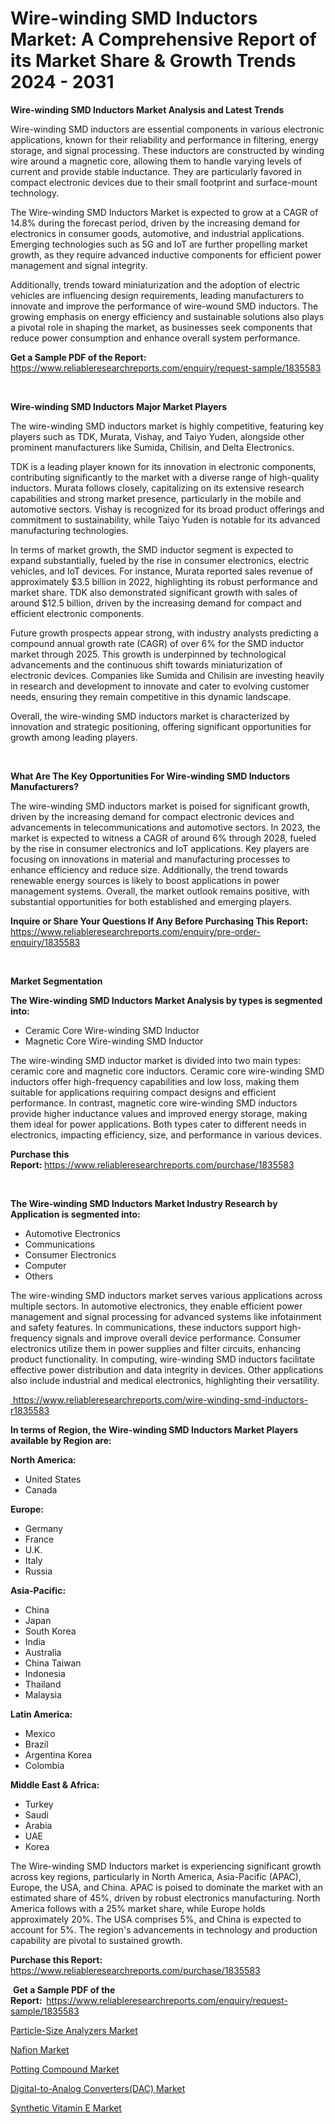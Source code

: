 <p><h1>Wire-winding SMD Inductors Market: A Comprehensive Report of its Market Share & Growth Trends 2024 - 2031</h1></p><p><strong>Wire-winding SMD Inductors Market Analysis and Latest Trends</strong></p>
<p><p>Wire-winding SMD inductors are essential components in various electronic applications, known for their reliability and performance in filtering, energy storage, and signal processing. These inductors are constructed by winding wire around a magnetic core, allowing them to handle varying levels of current and provide stable inductance. They are particularly favored in compact electronic devices due to their small footprint and surface-mount technology.</p><p>The Wire-winding SMD Inductors Market is expected to grow at a CAGR of 14.8% during the forecast period, driven by the increasing demand for electronics in consumer goods, automotive, and industrial applications. Emerging technologies such as 5G and IoT are further propelling market growth, as they require advanced inductive components for efficient power management and signal integrity. </p><p>Additionally, trends toward miniaturization and the adoption of electric vehicles are influencing design requirements, leading manufacturers to innovate and improve the performance of wire-wound SMD inductors. The growing emphasis on energy efficiency and sustainable solutions also plays a pivotal role in shaping the market, as businesses seek components that reduce power consumption and enhance overall system performance.</p></p>
<p><strong>Get a Sample PDF of the Report:&nbsp;</strong> <a href="https://www.reliableresearchreports.com/enquiry/request-sample/1835583?utm_campaign=16&utm_medium=2&utm_source=Github&utm_content=ia&utm_term=16102024&utm_id=wire-winding-smd-inductors">https://www.reliableresearchreports.com/enquiry/request-sample/1835583</a></p>
<p>&nbsp;</p>
<p><strong>Wire-winding SMD Inductors Major Market Players</strong></p>
<p><p>The wire-winding SMD inductors market is highly competitive, featuring key players such as TDK, Murata, Vishay, and Taiyo Yuden, alongside other prominent manufacturers like Sumida, Chilisin, and Delta Electronics. </p><p>TDK is a leading player known for its innovation in electronic components, contributing significantly to the market with a diverse range of high-quality inductors. Murata follows closely, capitalizing on its extensive research capabilities and strong market presence, particularly in the mobile and automotive sectors. Vishay is recognized for its broad product offerings and commitment to sustainability, while Taiyo Yuden is notable for its advanced manufacturing technologies.</p><p>In terms of market growth, the SMD inductor segment is expected to expand substantially, fueled by the rise in consumer electronics, electric vehicles, and IoT devices. For instance, Murata reported sales revenue of approximately $3.5 billion in 2022, highlighting its robust performance and market share. TDK also demonstrated significant growth with sales of around $12.5 billion, driven by the increasing demand for compact and efficient electronic components.</p><p>Future growth prospects appear strong, with industry analysts predicting a compound annual growth rate (CAGR) of over 6% for the SMD inductor market through 2025. This growth is underpinned by technological advancements and the continuous shift towards miniaturization of electronic devices. Companies like Sumida and Chilisin are investing heavily in research and development to innovate and cater to evolving customer needs, ensuring they remain competitive in this dynamic landscape.</p><p>Overall, the wire-winding SMD inductors market is characterized by innovation and strategic positioning, offering significant opportunities for growth among leading players.</p></p>
<p>&nbsp;</p>
<p><strong>What Are The Key Opportunities For Wire-winding SMD Inductors Manufacturers?</strong></p>
<p><p>The wire-winding SMD inductors market is poised for significant growth, driven by the increasing demand for compact electronic devices and advancements in telecommunications and automotive sectors. In 2023, the market is expected to witness a CAGR of around 6% through 2028, fueled by the rise in consumer electronics and IoT applications. Key players are focusing on innovations in material and manufacturing processes to enhance efficiency and reduce size. Additionally, the trend towards renewable energy sources is likely to boost applications in power management systems. Overall, the market outlook remains positive, with substantial opportunities for both established and emerging players.</p></p>
<p><strong>Inquire or Share Your Questions If Any Before Purchasing This Report:</strong> <a href="https://www.reliableresearchreports.com/enquiry/pre-order-enquiry/1835583?utm_campaign=16&utm_medium=2&utm_source=Github&utm_content=ia&utm_term=16102024&utm_id=wire-winding-smd-inductors">https://www.reliableresearchreports.com/enquiry/pre-order-enquiry/1835583</a></p>
<p>&nbsp;</p>
<p><strong>Market Segmentation</strong></p>
<p><strong>The Wire-winding SMD Inductors Market Analysis by types is segmented into:</strong></p>
<p><ul><li>Ceramic Core Wire-winding SMD Inductor</li><li>Magnetic Core Wire-winding SMD Inductor</li></ul></p>
<p><p>The wire-winding SMD inductor market is divided into two main types: ceramic core and magnetic core inductors. Ceramic core wire-winding SMD inductors offer high-frequency capabilities and low loss, making them suitable for applications requiring compact designs and efficient performance. In contrast, magnetic core wire-winding SMD inductors provide higher inductance values and improved energy storage, making them ideal for power applications. Both types cater to different needs in electronics, impacting efficiency, size, and performance in various devices.</p></p>
<p><strong>Purchase this Report:&nbsp;</strong><a href="https://www.reliableresearchreports.com/purchase/1835583?utm_campaign=16&utm_medium=2&utm_source=Github&utm_content=ia&utm_term=16102024&utm_id=wire-winding-smd-inductors">https://www.reliableresearchreports.com/purchase/1835583</a></p>
<p>&nbsp;</p>
<p><strong>The Wire-winding SMD Inductors Market Industry Research by Application is segmented into:</strong></p>
<p><ul><li>Automotive Electronics</li><li>Communications</li><li>Consumer Electronics</li><li>Computer</li><li>Others</li></ul></p>
<p><p>The wire-winding SMD inductors market serves various applications across multiple sectors. In automotive electronics, they enable efficient power management and signal processing for advanced systems like infotainment and safety features. In communications, these inductors support high-frequency signals and improve overall device performance. Consumer electronics utilize them in power supplies and filter circuits, enhancing product functionality. In computing, wire-winding SMD inductors facilitate effective power distribution and data integrity in devices. Other applications also include industrial and medical electronics, highlighting their versatility.</p></p>
<p><a href="https://www.reliableresearchreports.com/wire-winding-smd-inductors-r1835583?utm_campaign=16&utm_medium=2&utm_source=Github&utm_content=ia&utm_term=16102024&utm_id=wire-winding-smd-inductors">&nbsp;https://www.reliableresearchreports.com/wire-winding-smd-inductors-r1835583</a></p>
<p><strong>In terms of Region, the Wire-winding SMD Inductors Market Players available by Region are:</strong></p>
<p>
    <p> <strong> North America: </strong>
        <ul>
            <li>United States</li>
            <li>Canada</li>
        </ul>
        </p> 
    <p> <strong> Europe: </strong>
        <ul>
            <li>Germany</li>
            <li>France</li>
            <li>U.K.</li>
            <li>Italy</li>
            <li>Russia</li>
        </ul>
        </p> 
    <p> <strong> Asia-Pacific: </strong>
        <ul>
            <li>China</li>
            <li>Japan</li>
            <li>South Korea</li>
            <li>India</li>
            <li>Australia</li>
            <li>China Taiwan</li>
            <li>Indonesia</li>
            <li>Thailand</li>
            <li>Malaysia</li>
        </ul>
        </p> 
    <p> <strong> Latin America: </strong>
        <ul>
            <li>Mexico</li>
            <li>Brazil</li>
            <li>Argentina Korea</li>
            <li>Colombia</li>
        </ul>
        </p> 
    <p> <strong> Middle East & Africa: </strong>
        <ul>
            <li>Turkey</li>
            <li>Saudi</li>
            <li>Arabia</li>
            <li>UAE</li>
            <li>Korea</li>
        </ul>
    </p>
    </p>
<p><p>The Wire-winding SMD Inductors market is experiencing significant growth across key regions, particularly in North America, Asia-Pacific (APAC), Europe, the USA, and China. APAC is poised to dominate the market with an estimated share of 45%, driven by robust electronics manufacturing. North America follows with a 25% market share, while Europe holds approximately 20%. The USA comprises 5%, and China is expected to account for 5%. The region's advancements in technology and production capability are pivotal to sustained growth.</p></p>
<p><strong>Purchase this Report: </strong><a href="https://www.reliableresearchreports.com/purchase/1835583?utm_campaign=16&utm_medium=2&utm_source=Github&utm_content=ia&utm_term=16102024&utm_id=wire-winding-smd-inductors">https://www.reliableresearchreports.com/purchase/1835583</a></p>
<p>&nbsp;<strong>Get a Sample PDF of the Report:&nbsp;&nbsp;</strong><a href="https://www.reliableresearchreports.com/enquiry/request-sample/1835583?utm_campaign=16&utm_medium=2&utm_source=Github&utm_content=ia&utm_term=16102024&utm_id=wire-winding-smd-inductors">https://www.reliableresearchreports.com/enquiry/request-sample/1835583</a></p>
<p><strong></strong></p>
<p><p><a href="https://github.com/cecilahoi7/Market-Research-Report-List-1/blob/main/particle-size-analyzers-market.md?utm_campaign=16&utm_medium=2&utm_source=Github&utm_content=ia&utm_term=16102024&utm_id=wire-winding-smd-inductors">Particle-Size Analyzers Market</a></p><p><a href="https://www.linkedin.com/pulse/nafion-market-outlook-complete-industry-analysis-2024-2031-hufjc?utm_campaign=16&utm_medium=2&utm_source=Github&utm_content=ia&utm_term=16102024&utm_id=wire-winding-smd-inductors">Nafion Market</a></p><p><a href="https://www.linkedin.com/pulse/potting-compound-market-overview-regional-outlook-competitive-uejtc?utm_campaign=16&utm_medium=2&utm_source=Github&utm_content=ia&utm_term=16102024&utm_id=wire-winding-smd-inductors">Potting Compound Market</a></p><p><a href="https://github.com/sakalstgliemsk/Market-Research-Report-List-1/blob/main/digital-to-analog-convertersdac-market.md?utm_campaign=16&utm_medium=2&utm_source=Github&utm_content=ia&utm_term=16102024&utm_id=wire-winding-smd-inductors">Digital-to-Analog Converters(DAC) Market</a></p><p><a href="https://www.linkedin.com/pulse/future-ready-strategic-insights-global-synthetic-vitamin-e-bnshc?utm_campaign=16&utm_medium=2&utm_source=Github&utm_content=ia&utm_term=16102024&utm_id=wire-winding-smd-inductors">Synthetic Vitamin E Market</a></p></p>